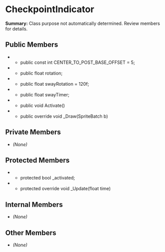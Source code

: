# CheckpointIndicator

**Summary:** Class purpose not automatically determined. Review members for details.

## Public Members
- - public const int CENTER_TO_POST_BASE_OFFSET = 5;
- - public float rotation;
- - public float swayRotation = 120f;
- - public float swayTimer;
- - public void Activate()
- - public override void _Draw(SpriteBatch b)

## Private Members
- *(None)*

## Protected Members
- - protected bool _activated;
- - protected override void _Update(float time)

## Internal Members
- *(None)*

## Other Members
- *(None)*
